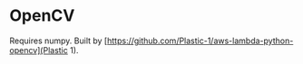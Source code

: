 # OpenCV

Requires numpy. Built by [https://github.com/Plastic-1/aws-lambda-python-opencv](Plastic 1).
